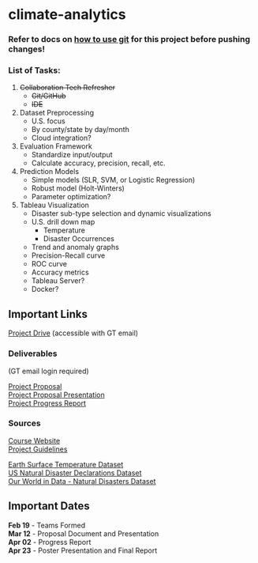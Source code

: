 # climate-analytics

### Refer to docs on [how to use git](docs/how_to_git.md) for this project before pushing changes!

### List of Tasks:

1. ~~Collaboration Tech Refresher~~
    * ~~Git/GitHub~~
    * ~~IDE~~
2. Dataset Preprocessing
    * U.S. focus
    * By county/state by day/month
    * Cloud integration?
3. Evaluation Framework
    * Standardize input/output
    * Calculate accuracy, precision, recall, etc.
4. Prediction Models
    * Simple models (SLR, SVM, or Logistic Regression)
    * Robust model (Holt-Winters)
    * Parameter optimization?
5. Tableau Visualization
    * Disaster sub-type selection and dynamic visualizations
    * U.S. drill down map
        * Temperature
        * Disaster Occurrences
    * Trend and anomaly graphs
    * Precision-Recall curve
    * ROC curve
    * Accuracy metrics
    * Tableau Server?
    * Docker?

## Important Links

[Project Drive](https://gtvault-my.sharepoint.com/:f:/g/personal/harrison3_gatech_edu/Eob_AFiK-eBIvvi_LEIiOlIBBjTE2BvpE8fXKaotnuQgog?e=FLLuqk) (accessible with GT email)

### Deliverables
(GT email login required)

[Project Proposal](https://gtvault-my.sharepoint.com/:w:/g/personal/harrison3_gatech_edu/EWpzF0Yu6KJGrOwv_ypQX7ABP778uFhLW8MNLl_tNO5iDg?e=j06Ujp)  
[Project Proposal Presentation](https://gtvault-my.sharepoint.com/:p:/g/personal/harrison3_gatech_edu/Ebzd_6ej9cBCkZrUjMwDzusBDNn75v2loMTTuMh1PNP-eQ?e=sib92u)  
[Project Progress Report](https://gtvault-my.sharepoint.com/:w:/g/personal/harrison3_gatech_edu/EaxFYrV6QD1EhDglKxr5wp8BEBD-qlQcyNZlZMHuTagxiQ?e=4aOJo7)

### Sources

[Course Website](https://poloclub.github.io/cse6242-2021spring-online/)  
[Project Guidelines](https://docs.google.com/document/d/e/2PACX-1vTtXIpEy6kkacaMPYOrSoH0-zu3UuFHYyTgr_JdOgO6c23PCAWlQhAwt7ifV_H9T84O2TmhFlqnDR4_/pub)

[Earth Surface Temperature Dataset](https://www.kaggle.com/berkeleyearth/climate-change-earth-surface-temperature-data)  
[US Natural Disaster Declarations Dataset](https://www.kaggle.com/headsortails/us-natural-disaster-declarations)  
[Our World in Data - Natural Disasters Dataset](https://ourworldindata.org/natural-disasters#extreme-temperature-heat-cold)

## Important Dates

<b>Feb 19</b> - Teams Formed  
<b>Mar 12</b> - Proposal Document and Presentation  
<b>Apr 02</b> - Progress Report  
<b>Apr 23</b> - Poster Presentation and Final Report
